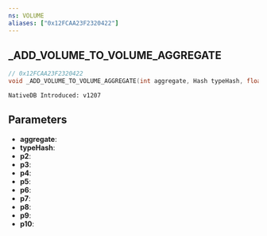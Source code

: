 ```yaml
---
ns: VOLUME
aliases: ["0x12FCAA23F2320422"]
---
```

## _ADD_VOLUME_TO_VOLUME_AGGREGATE

```c
// 0x12FCAA23F2320422
void _ADD_VOLUME_TO_VOLUME_AGGREGATE(int aggregate, Hash typeHash, float p2, float p3, float p4, float p5, float p6, float p7, float p8, float p9, float p10);
```

```
NativeDB Introduced: v1207
```

## Parameters
* **aggregate**:
* **typeHash**:
* **p2**:
* **p3**:
* **p4**:
* **p5**:
* **p6**:
* **p7**:
* **p8**:
* **p9**:
* **p10**:
